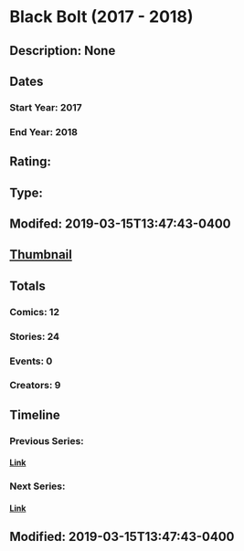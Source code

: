 # Black Bolt (2017 - 2018)
## Description: None
## Dates
### Start Year: 2017
### End Year: 2018
## Rating: 
## Type: 
## Modifed: 2019-03-15T13:47:43-0400
## [Thumbnail](http://i.annihil.us/u/prod/marvel/i/mg/6/d0/5a85f0865ca75.jpg)
## Totals
### Comics: 12
### Stories: 24
### Events: 0
### Creators: 9
## Timeline
### Previous Series: 
#### [Link]()
### Next Series: 
#### [Link]()
## Modified: 2019-03-15T13:47:43-0400